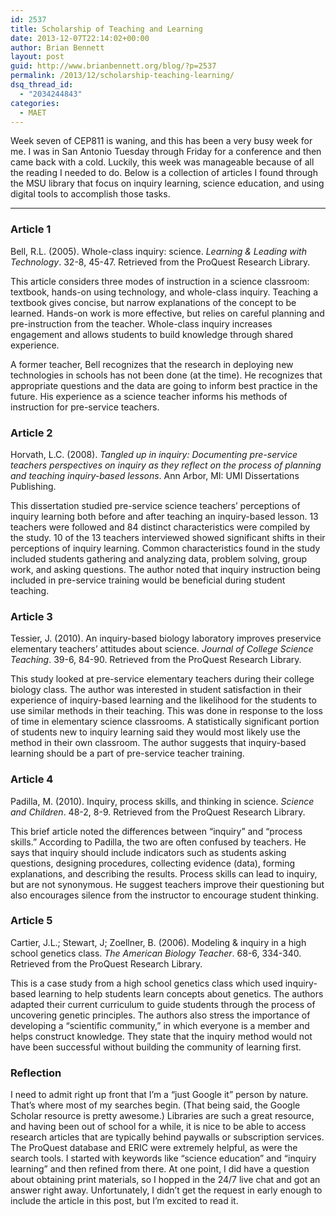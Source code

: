 ```yaml
---
id: 2537
title: Scholarship of Teaching and Learning
date: 2013-12-07T22:14:02+00:00
author: Brian Bennett
layout: post
guid: http://www.brianbennett.org/blog/?p=2537
permalink: /2013/12/scholarship-teaching-learning/
dsq_thread_id:
  - "2034244843"
categories:
  - MAET
---
```

Week seven of CEP811 is waning, and this has been a very busy week for me. I was in San Antonio Tuesday through Friday for a conference and then came back with a cold. Luckily, this week was manageable because of all the reading I needed to do. Below is a collection of articles I found through the MSU library that focus on inquiry learning, science education, and using digital tools to accomplish those tasks.

* * *

### Article 1

Bell, R.L. (2005). Whole-class inquiry: science. _Learning & Leading with Technology_. 32-8, 45-47. Retrieved from the ProQuest Research Library.

This article considers three modes of instruction in a science classroom: textbook, hands-on using technology, and whole-class inquiry. Teaching a textbook gives concise, but narrow explanations of the concept to be learned. Hands-on work is more effective, but relies on careful planning and pre-instruction from the teacher. Whole-class inquiry increases engagement and allows students to build knowledge through shared experience.

A former teacher, Bell recognizes that the research in deploying new technologies in schools has not been done (at the time). He recognizes that appropriate questions and the data are going to inform best practice in the future. His experience as a science teacher informs his methods of instruction for pre-service teachers.

### Article 2

Horvath, L.C. (2008). _Tangled up in inquiry: Documenting pre-service teachers perspectives on inquiry as they reflect on the process of planning and teaching inquiry-based lessons_. Ann Arbor, MI: UMI Dissertations Publishing.

This dissertation studied pre-service science teachers&#8217; perceptions of inquiry learning both before and after teaching an inquiry-based lesson. 13 teachers were followed and 84 distinct characteristics were compiled by the study. 10 of the 13 teachers interviewed showed significant shifts in their perceptions of inquiry learning. Common characteristics found in the study included students gathering and analyzing data, problem solving, group work, and asking questions. The author noted that inquiry instruction being included in pre-service training would be beneficial during student teaching.

### Article 3

Tessier, J. (2010). A<span style="text-transform:lowercase">n Inquiry-Based Biology Laboratory Improves Preservice Elementary Teachers&#8217; Attitudes About Science</span>. _Journal of College Science Teaching_. 39-6, 84-90. Retrieved from the ProQuest Research Library.

This study looked at pre-service elementary teachers during their college biology class. The author was interested in student satisfaction in their experience of inquiry-based learning and the likelihood for the students to use similar methods in their teaching. This was done in response to the loss of time in elementary science classrooms. A statistically significant portion of students new to inquiry learning said they would most likely use the method in their own classroom. The author suggests that inquiry-based learning should be a part of pre-service teacher training.

### Article 4

Padilla, M. (2010). I<span style="text-transform:lowercase">nquiry, Process Skills, and Thinking in Science</span>. _Science and Children_. 48-2, 8-9. Retrieved from the ProQuest Research Library.

This brief article noted the differences between &#8220;inquiry&#8221; and &#8220;process skills.&#8221; According to Padilla, the two are often confused by teachers. He says that inquiry should include indicators such as students asking questions, designing procedures, collecting evidence (data), forming explanations, and describing the results. Process skills can lead to inquiry, but are not synonymous. He suggest teachers improve their questioning but also encourages silence from the instructor to encourage student thinking.

### Article 5

Cartier, J.L.; Stewart, J; Zoellner, B. (2006). M<span style="text-transform:lowercase">odeling & Inquiry in a High School Genetics Class</span>. _The American Biology Teacher_. 68-6, 334-340. Retrieved from the ProQuest Research Library.

This is a case study from a high school genetics class which used inquiry-based learning to help students learn concepts about genetics. The authors adapted their current curriculum to guide students through the process of uncovering genetic principles. The authors also stress the importance of developing a &#8220;scientific community,&#8221; in which everyone is a member and helps construct knowledge. They state that the inquiry method would not have been successful without building the community of learning first.

### Reflection

I need to admit right up front that I&#8217;m a &#8220;just Google it&#8221; person by nature. That&#8217;s where most of my searches begin. (That being said, the Google Scholar resource is pretty awesome.) Libraries are such a great resource, and having been out of school for a while, it is nice to be able to access research articles that are typically behind paywalls or subscription services. The ProQuest database and ERIC were extremely helpful, as were the search tools. I started with keywords like &#8220;science education&#8221; and &#8220;inquiry learning&#8221; and then refined from there. At one point, I did have a question about obtaining print materials, so I hopped in the 24/7 live chat and got an answer right away. Unfortunately, I didn&#8217;t get the request in early enough to include the article in this post, but I&#8217;m excited to read it.